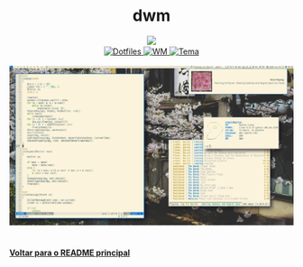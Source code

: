 <h1 align="center">dwm</h1>
<div align="center">
  <a href="https://github.com/toniz4">
    <img src="https://img.shields.io/badge/usuário-toniz4-%232c3e50?style=for-the-badge" />
  </a>
  <br/>
  <a href="https://github.com/toniz4/dotfiles">
    <img
      alt="Dotfiles"
      src="https://img.shields.io/badge/dots-%232c3e50?style=for-the-badge"
    />
  </a>
  <a href="https://dwm.suckless.org/">
    <img
      alt="WM"
      src="https://img.shields.io/badge/wm-dwm-%235352ed?style=for-the-badge"
    />
  </a>
  <a href="https://github.com/jan-warchol/selenized">
    <img
      alt="Tema"
      src="https://img.shields.io/badge/tema-selenized-%232ed573?style=for-the-badge"
    />
  </a>
  <br /><br />
  <a href="https://github.com/toniz4/dotfiles">
    <img alt="Captura de tela / Gif" src="https://github.com/toniz4/dwm/blob/master/screenshot.png" />
  </a>
  <br/><br/>
</div>

#### [Voltar para o README principal](https://github.com/unixwmbr/unixwmbr)

